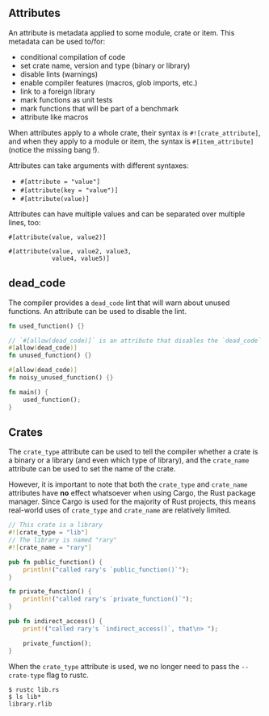 ## Attributes
An attribute is metadata applied to some module, crate or item. This metadata can be used to/for:
* conditional compilation of code
* set crate name, version and type (binary or library)
* disable lints (warnings)
* enable compiler features (macros, glob imports, etc.)
* link to a foreign library
* mark functions as unit tests
* mark functions that will be part of a benchmark
* attribute like macros

When attributes apply to a whole crate, their syntax is `#![crate_attribute]`, and when they apply to a module or item, the syntax is `#[item_attribute]` (notice the missing bang !).

Attributes can take arguments with different syntaxes:

* `#[attribute = "value"]`
* `#[attribute(key = "value")]`
* `#[attribute(value)]`

Attributes can have multiple values and can be separated over multiple lines, too:
```
#[attribute(value, value2)]

#[attribute(value, value2, value3,
            value4, value5)]
```
## dead_code
The compiler provides a `dead_code` lint that will warn about unused functions. An attribute can be used to disable the lint.
```rust
fn used_function() {}

// `#[allow(dead_code)]` is an attribute that disables the `dead_code` lint
#[allow(dead_code)]
fn unused_function() {}

#[allow(dead_code)]
fn noisy_unused_function() {}

fn main() {
    used_function();
}
```
## Crates
The `crate_type` attribute can be used to tell the compiler whether a crate is a binary or a library (and even which type of library), and the `crate_name` attribute can be used to set the name of the crate.

However, it is important to note that both the `crate_type` and `crate_name` attributes have **no** effect whatsoever when using Cargo, the Rust package manager. Since Cargo is used for the majority of Rust projects, this means real-world uses of `crate_type` and `crate_name` are relatively limited.
```rust
// This crate is a library
#![crate_type = "lib"]
// The library is named "rary"
#![crate_name = "rary"]

pub fn public_function() {
    println!("called rary's `public_function()`");
}

fn private_function() {
    println!("called rary's `private_function()`");
}

pub fn indirect_access() {
    print!("called rary's `indirect_access()`, that\n> ");

    private_function();
}
```
When the `crate_type` attribute is used, we no longer need to pass the `--crate-type` flag to rustc.
```
$ rustc lib.rs
$ ls lib*
library.rlib
```